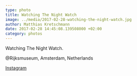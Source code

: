```yaml
---
type: photo
title: Watching The Night Watch
image: ../media/2017-02-28-watching-the-night-watch.jpg
author: Matthias Kretschmann
date: 2017-02-28 14:45:08.139508000 +02:00
category: photos
---
```


Watching The Night Watch.

@Rijksmuseum, Amsterdam, Netherlands

[Instagram](https://www.instagram.com/p/BRLM2cklnzK/)
